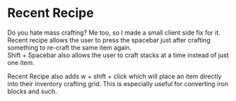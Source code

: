 # Recent Recipe
Do you hate mass crafting? Me too, so I made a small client side fix for it.  
Recent recipe allows the user to press the spacebar just after crafting something to re-craft the same item again.  
Shift + Spacebar also allows the user to craft stacks at a time instead of just one item.

Recent Recipe also adds w + shift + click which will place an item directly into their inventory crafting grid. This is especially useful for converting iron blocks and such.  
